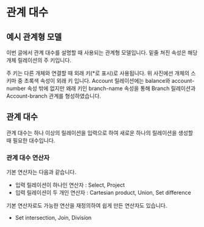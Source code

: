 # 관계 대수

## 예시 관계형 모델


이번 글에서 관계 대수를 설명할 때 사용되는 관계형 모델입니다. 밑줄 쳐진 속성은 해당 개체 릴레이션의 주 키입니다.


주 키는 다른 개체와 연결할 때 외래 키(*로 표시)로 사용됩니다. 위 사진에선 개체의 스키마 중 초록색 속성이 외래 키 입니다. Account 릴레이션에는 balance와 account-number 속성 밖에 없지만 왜래 키인 branch-name 속성을 통해 Branch 릴레이션과 Account-branch 관계를 형성하였습니다.

### 

## 

## 관계 대수

관계 대수는 하나 이상의 릴레이션을 입력으로 하여 새로운 하나의 릴레이션을 생성할 때 필요한 대수입니다.

### 관계 대수 연산자

기본 연산자는 다음과 같습니다.

- 입력 릴레이션이 하나인 연산자 : Select, Project
- 입력 릴레이션이 두 개인 연산자 : Cartesian product, Union, Set difference

기본 연산자로도 가능한 연산을 재정의하여 쉽게 만든 연산자도 있습니다.

- Set intersection, Join, Division

###